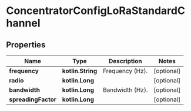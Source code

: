 
# ConcentratorConfigLoRaStandardChannel

## Properties
Name | Type | Description | Notes
------------ | ------------- | ------------- | -------------
**frequency** | **kotlin.String** | Frequency (Hz). |  [optional]
**radio** | **kotlin.Long** |  |  [optional]
**bandwidth** | **kotlin.Long** | Bandwidth (Hz). |  [optional]
**spreadingFactor** | **kotlin.Long** |  |  [optional]




